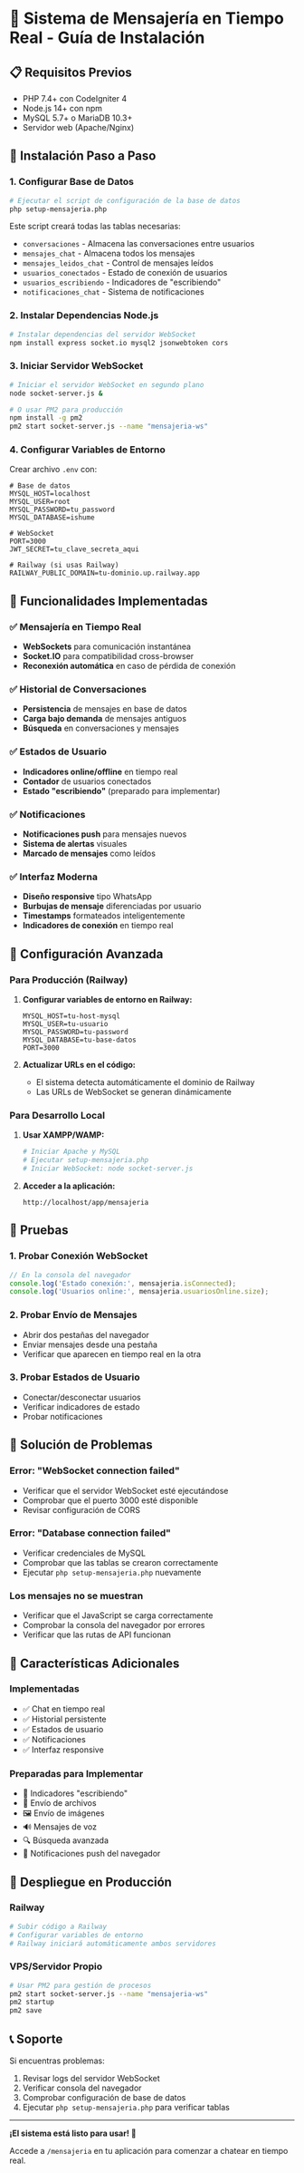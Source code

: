 # 🚀 Sistema de Mensajería en Tiempo Real - Guía de Instalación

## 📋 Requisitos Previos

- PHP 7.4+ con CodeIgniter 4
- Node.js 14+ con npm
- MySQL 5.7+ o MariaDB 10.3+
- Servidor web (Apache/Nginx)

## 🔧 Instalación Paso a Paso

### 1. Configurar Base de Datos

```bash
# Ejecutar el script de configuración de la base de datos
php setup-mensajeria.php
```

Este script creará todas las tablas necesarias:
- `conversaciones` - Almacena las conversaciones entre usuarios
- `mensajes_chat` - Almacena todos los mensajes
- `mensajes_leidos_chat` - Control de mensajes leídos
- `usuarios_conectados` - Estado de conexión de usuarios
- `usuarios_escribiendo` - Indicadores de "escribiendo"
- `notificaciones_chat` - Sistema de notificaciones

### 2. Instalar Dependencias Node.js

```bash
# Instalar dependencias del servidor WebSocket
npm install express socket.io mysql2 jsonwebtoken cors
```

### 3. Iniciar Servidor WebSocket

```bash
# Iniciar el servidor WebSocket en segundo plano
node socket-server.js &

# O usar PM2 para producción
npm install -g pm2
pm2 start socket-server.js --name "mensajeria-ws"
```

### 4. Configurar Variables de Entorno

Crear archivo `.env` con:

```env
# Base de datos
MYSQL_HOST=localhost
MYSQL_USER=root
MYSQL_PASSWORD=tu_password
MYSQL_DATABASE=ishume

# WebSocket
PORT=3000
JWT_SECRET=tu_clave_secreta_aqui

# Railway (si usas Railway)
RAILWAY_PUBLIC_DOMAIN=tu-dominio.up.railway.app
```

## 🎯 Funcionalidades Implementadas

### ✅ Mensajería en Tiempo Real
- **WebSockets** para comunicación instantánea
- **Socket.IO** para compatibilidad cross-browser
- **Reconexión automática** en caso de pérdida de conexión

### ✅ Historial de Conversaciones
- **Persistencia** de mensajes en base de datos
- **Carga bajo demanda** de mensajes antiguos
- **Búsqueda** en conversaciones y mensajes

### ✅ Estados de Usuario
- **Indicadores online/offline** en tiempo real
- **Contador** de usuarios conectados
- **Estado "escribiendo"** (preparado para implementar)

### ✅ Notificaciones
- **Notificaciones push** para mensajes nuevos
- **Sistema de alertas** visuales
- **Marcado de mensajes** como leídos

### ✅ Interfaz Moderna
- **Diseño responsive** tipo WhatsApp
- **Burbujas de mensaje** diferenciadas por usuario
- **Timestamps** formateados inteligentemente
- **Indicadores de conexión** en tiempo real

## 🔧 Configuración Avanzada

### Para Producción (Railway)

1. **Configurar variables de entorno en Railway:**
   ```env
   MYSQL_HOST=tu-host-mysql
   MYSQL_USER=tu-usuario
   MYSQL_PASSWORD=tu-password
   MYSQL_DATABASE=tu-base-datos
   PORT=3000
   ```

2. **Actualizar URLs en el código:**
   - El sistema detecta automáticamente el dominio de Railway
   - Las URLs de WebSocket se generan dinámicamente

### Para Desarrollo Local

1. **Usar XAMPP/WAMP:**
   ```bash
   # Iniciar Apache y MySQL
   # Ejecutar setup-mensajeria.php
   # Iniciar WebSocket: node socket-server.js
   ```

2. **Acceder a la aplicación:**
   ```
   http://localhost/app/mensajeria
   ```

## 🧪 Pruebas

### 1. Probar Conexión WebSocket
```javascript
// En la consola del navegador
console.log('Estado conexión:', mensajeria.isConnected);
console.log('Usuarios online:', mensajeria.usuariosOnline.size);
```

### 2. Probar Envío de Mensajes
- Abrir dos pestañas del navegador
- Enviar mensajes desde una pestaña
- Verificar que aparecen en tiempo real en la otra

### 3. Probar Estados de Usuario
- Conectar/desconectar usuarios
- Verificar indicadores de estado
- Probar notificaciones

## 🐛 Solución de Problemas

### Error: "WebSocket connection failed"
- Verificar que el servidor WebSocket esté ejecutándose
- Comprobar que el puerto 3000 esté disponible
- Revisar configuración de CORS

### Error: "Database connection failed"
- Verificar credenciales de MySQL
- Comprobar que las tablas se crearon correctamente
- Ejecutar `php setup-mensajeria.php` nuevamente

### Los mensajes no se muestran
- Verificar que el JavaScript se carga correctamente
- Comprobar la consola del navegador por errores
- Verificar que las rutas de API funcionan

## 📱 Características Adicionales

### Implementadas
- ✅ Chat en tiempo real
- ✅ Historial persistente
- ✅ Estados de usuario
- ✅ Notificaciones
- ✅ Interfaz responsive

### Preparadas para Implementar
- 🔄 Indicadores "escribiendo"
- 📎 Envío de archivos
- 🖼️ Envío de imágenes
- 🔊 Mensajes de voz
- 🔍 Búsqueda avanzada
- 📱 Notificaciones push del navegador

## 🚀 Despliegue en Producción

### Railway
```bash
# Subir código a Railway
# Configurar variables de entorno
# Railway iniciará automáticamente ambos servidores
```

### VPS/Servidor Propio
```bash
# Usar PM2 para gestión de procesos
pm2 start socket-server.js --name "mensajeria-ws"
pm2 startup
pm2 save
```

## 📞 Soporte

Si encuentras problemas:
1. Revisar logs del servidor WebSocket
2. Verificar consola del navegador
3. Comprobar configuración de base de datos
4. Ejecutar `php setup-mensajeria.php` para verificar tablas

---

**¡El sistema está listo para usar! 🎉**

Accede a `/mensajeria` en tu aplicación para comenzar a chatear en tiempo real.
